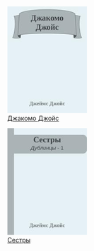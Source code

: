 ![](Джакомо%20Джойс.jpg)  
[Джакомо Джойс](Джакомо%20Джойс.md)

![](Сестры.jpg)  
[Сестры](Сестры.md)
